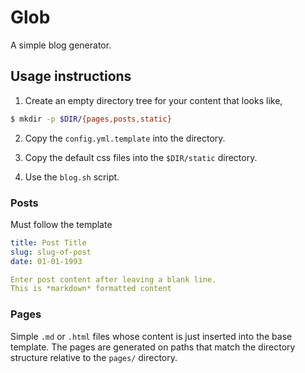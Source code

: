 # Glob

A simple blog generator.

## Usage instructions

1. Create an empty directory tree for your content that looks like,

```bash
$ mkdir -p $DIR/{pages,posts,static}
```

2. Copy the `config.yml.template` into the directory.

3. Copy the default css files into the `$DIR/static` directory.

3. Use the `blog.sh` script.

### Posts

Must follow the template

```yaml
title: Post Title
slug: slug-of-post
date: 01-01-1993

Enter post content after leaving a blank line.
This is *markdown* formatted content
```

### Pages

Simple `.md` or `.html` files whose content is just inserted into the base
template. The pages are generated on paths that match the directory structure
relative to the `pages/` directory.
